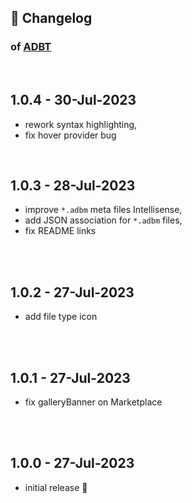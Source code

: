 ## 📒 Changelog

### of [ADBT](https://github.com/igorskyflyer/vscode-adbt)

<br>

## 1.0.4 - 30-Jul-2023

- rework syntax highlighting,
- fix hover provider bug

<br>

## 1.0.3 - 28-Jul-2023

- improve `*.adbm` meta files Intellisense,
- add JSON association for `*.adbm` files,
- fix README links

<br>
<br>

## 1.0.2 - 27-Jul-2023

- add file type icon

<br>
<br>

## 1.0.1 - 27-Jul-2023

- fix galleryBanner on Marketplace

<br>
<br>

## 1.0.0 - 27-Jul-2023

- initial release 🎉
